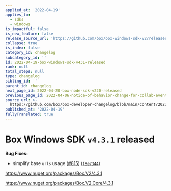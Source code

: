 ```yaml
---
applied_at: '2022-04-19'
applies_to:
  - sdks
  - windows
is_impactful: false
is_new_feature: false
release_source_url: 'https://github.com/box/box-windows-sdk-v2/releases/tag/v4.3.1'
collapse: true
is_index: false
category_id: changelog
subcategory_id: ''
id: 2022-04-19-box-windows-sdk-v431-released
rank: null
total_steps: null
type: changelog
sibling_id: ''
parent_id: changelog
next_page_id: 2022-04-20-box-node-sdk-v220-released
previous_page_id: 2022-04-06-notice-of-behavior-change-for-collab-events
source_url: >-
  https://github.com/box/box-developer-changelog/blob/main/content/2022/04-19-box-windows-sdk-v431-released.md
published_at: '2022-04-19'
fullyTranslated: true
---
```

# Box Windows SDK `v4.3.1` released

**Bug Fixes:**

* simplify base `urls` usage ([#815][1]) ([`f8e7344`][2])

<https://www.nuget.org/packages/Box.V2/4.3.1>

<https://www.nuget.org/packages/Box.V2.Core/4.3.1>

[1]: https://github.com/box/box-windows-sdk-v2/issues/815

[2]: https://github.com/box/box-windows-sdk-v2/commit/f8e73447afa5c0a893c3c4ace922fc360a376f66
